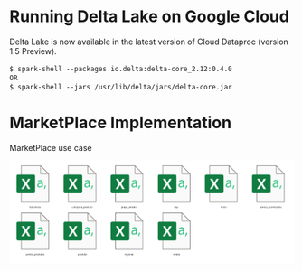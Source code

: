# Running Delta Lake on Google Cloud

 Delta Lake is now available in the latest version of Cloud Dataproc (version 1.5 Preview).
 
 ```shell
$ spark-shell --packages io.delta:delta-core_2.12:0.4.0
OR
$ spark-shell --jars /usr/lib/delta/jars/delta-core.jar
```

# MarketPlace Implementation

MarketPlace use case


![](imgs/rawCSV.PNG)
